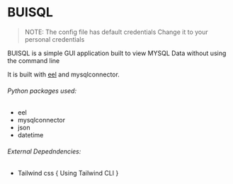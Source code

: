 # BUISQL

>NOTE:
>The config file has default credentials
>Change it to your personal credentials

BUISQL is a simple GUI application built to view MYSQL Data without using the command line

It is built with [eel](https://github.com/python-eel/Eel) and mysqlconnector.

###### Python packages used:
- eel
- mysqlconnector
- json
- datetime

###### External Depedndencies:
 - Tailwind css { Using Tailwind CLI }
